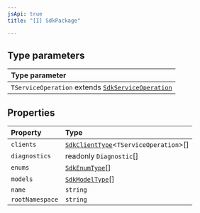```yaml
---
jsApi: true
title: "[I] SdkPackage"

---
```

## Type parameters

| Type parameter |
| :------ |
| `TServiceOperation` extends [`SdkServiceOperation`](../type-aliases/SdkServiceOperation.md) |

## Properties

| Property | Type |
| :------ | :------ |
| `clients` | [`SdkClientType`](SdkClientType.md)<`TServiceOperation`\>[] |
| `diagnostics` | readonly `Diagnostic`[] |
| `enums` | [`SdkEnumType`](SdkEnumType.md)[] |
| `models` | [`SdkModelType`](SdkModelType.md)[] |
| `name` | `string` |
| `rootNamespace` | `string` |
